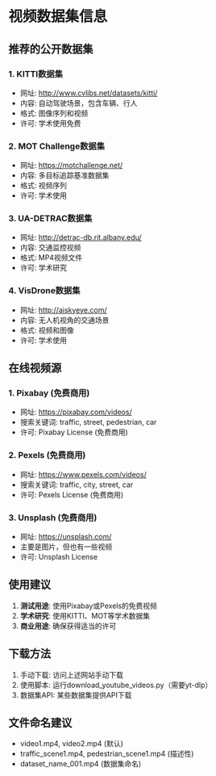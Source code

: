 # 视频数据集信息

## 推荐的公开数据集

### 1. KITTI数据集
- 网址: http://www.cvlibs.net/datasets/kitti/
- 内容: 自动驾驶场景，包含车辆、行人
- 格式: 图像序列和视频
- 许可: 学术使用免费

### 2. MOT Challenge数据集
- 网址: https://motchallenge.net/
- 内容: 多目标追踪基准数据集
- 格式: 视频序列
- 许可: 学术使用

### 3. UA-DETRAC数据集
- 网址: http://detrac-db.rit.albany.edu/
- 内容: 交通监控视频
- 格式: MP4视频文件
- 许可: 学术研究

### 4. VisDrone数据集
- 网址: http://aiskyeye.com/
- 内容: 无人机视角的交通场景
- 格式: 视频和图像
- 许可: 学术使用

## 在线视频源

### 1. Pixabay (免费商用)
- 网址: https://pixabay.com/videos/
- 搜索关键词: traffic, street, pedestrian, car
- 许可: Pixabay License (免费商用)

### 2. Pexels (免费商用)
- 网址: https://www.pexels.com/videos/
- 搜索关键词: traffic, city, street, car
- 许可: Pexels License (免费商用)

### 3. Unsplash (免费商用)
- 网址: https://unsplash.com/
- 主要是图片，但也有一些视频
- 许可: Unsplash License

## 使用建议

1. **测试用途**: 使用Pixabay或Pexels的免费视频
2. **学术研究**: 使用KITTI、MOT等学术数据集
3. **商业用途**: 确保获得适当的许可

## 下载方法

1. 手动下载: 访问上述网站手动下载
2. 使用脚本: 运行download_youtube_videos.py（需要yt-dlp）
3. 数据集API: 某些数据集提供API下载

## 文件命名建议

- video1.mp4, video2.mp4 (默认)
- traffic_scene1.mp4, pedestrian_scene1.mp4 (描述性)
- dataset_name_001.mp4 (数据集命名)
